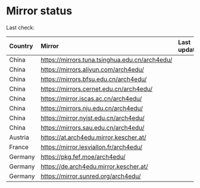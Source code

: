 <script src="./time.js"></script>
# Mirror status
Last check: <script type="text/javascript">localize(1731468391.337828);</script>

|Country|Mirror|Last update|
|:------|:-----|:----------|
|China|https://mirrors.tuna.tsinghua.edu.cn/arch4edu/|<script type="text/javascript">localize(1731436712);</script>|
|China|https://mirrors.aliyun.com/arch4edu/|<script type="text/javascript">localize(1731436712);</script>|
|China|https://mirrors.bfsu.edu.cn/arch4edu/|<script type="text/javascript">localize(1731436712);</script>|
|China|https://mirrors.cernet.edu.cn/arch4edu/|<script type="text/javascript">localize(1731436712);</script>|
|China|https://mirror.iscas.ac.cn/arch4edu/|<script type="text/javascript">localize(1731436712);</script>|
|China|https://mirrors.nju.edu.cn/arch4edu/|<script type="text/javascript">localize(1731393625);</script>|
|China|https://mirror.nyist.edu.cn/arch4edu/|<script type="text/javascript">localize(1731436712);</script>|
|China|https://mirrors.sau.edu.cn/arch4edu/|<script type="text/javascript">localize(1729319991);</script>|
|Austria|https://at.arch4edu.mirror.kescher.at/|<script type="text/javascript">localize(1731436712);</script>|
|France|https://mirror.lesviallon.fr/arch4edu/|<script type="text/javascript">localize(1731436712);</script>|
|Germany|https://pkg.fef.moe/arch4edu/|<script type="text/javascript">localize(1731436712);</script>|
|Germany|https://de.arch4edu.mirror.kescher.at/|<script type="text/javascript">localize(1731436712);</script>|
|Germany|https://mirror.sunred.org/arch4edu/|<script type="text/javascript">localize(1731436712);</script>|

<script src="./tablefilter/tablefilter.js"></script>
<script src="./table.js"></script>